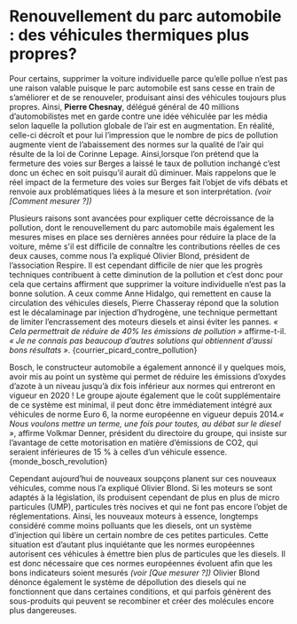 # Renouvellement du parc automobile : des véhicules thermiques plus propres?
 
Pour certains, supprimer la voiture individuelle parce qu’elle pollue n’est pas une raison valable puisque le parc automobile est sans cesse en train de s’améliorer et de se renouveler, produisant ainsi des véhicules toujours plus propres.  Ainsi, **Pierre Chesnay**, délégué général de 40 millions d’automobilistes met en garde contre une idée véhiculée par les média selon laquelle la pollution globale de l’air est en augmentation. En réalité, celle-ci décroît et pour lui l’impression que le nombre de pics de pollution augmente vient de l’abaissement des normes sur la qualité de l’air qui résulte de la loi de Corinne Lepage. Ainsi,lorsque l’on prétend que la fermeture des voies sur Berges a laissé le taux de pollution inchangé c’est donc un échec en soit puisqu’il aurait dû diminuer. Mais rappelons que le réel impact de la fermeture des voies sur Berges fait l’objet de vifs débats et renvoie aux problématiques liées à la mesure et son interprétation. *(voir [Comment mesurer ?])*

Plusieurs raisons sont avancées pour expliquer cette décroissance de la pollution, dont le renouvellement du parc automobile mais également les mesures mises en place ses dernières années pour réduire la place de la voiture, même s'il est difficile de connaître les contributions réelles de ces deux causes, comme nous l’a expliqué Olivier Blond, président de l’association Respire. Il est cependant difficile de nier que les progrès techniques contribuent à cette diminution de la pollution et c’est donc pour cela que certains affirment que supprimer la voiture individuelle n’est pas la bonne solution.  A ceux comme Anne Hidalgo, qui remettent en cause la circulation des véhicules diesels, Pierre Chasseray répond que la solution est le décalaminage par injection d’hydrogène, une technique permettant de limiter l’encrassement des moteurs diesels et ainsi éviter les pannes. *« Cela permettrait de réduire de 40% les émissions de pollution »* affirme-t-il. *« Je ne connais pas beaucoup d’autres solutions qui obtiennent d’aussi bons résultats »*. {courrier_picard_contre_pollution}

Bosch, le constructeur automobile a également annoncé il y quelques mois, avoir mis au point un système qui permet de réduire les émissions d’oxydes d’azote à un niveau jusqu’à dix fois inférieur aux normes qui entreront en vigueur en 2020 ! Le groupe ajoute également que le coût supplémentaire de ce système est minimal, il peut donc être immédiatement intégré aux véhicules de norme Euro 6, la norme européenne en vigueur depuis 2014.*« Nous voulons mettre un terme, une fois pour toutes, au débat sur le diesel »*, affirme Volkmar Denner, président du directoire du groupe, qui insiste sur l’avantage de cette motorisation en matière d’émissions de CO2, qui seraient inférieures de 15 % à celles d’un véhicule essence. {monde_bosch_revolution}

Cependant aujourd’hui de nouveaux soupçons planent sur ces nouveaux véhicules, comme nous l’a expliqué Olivier Blond. Si les moteurs se sont adaptés à la législation, ils produisent cependant de plus en plus de micro particules (UMP), particules très nocives et qui ne font pas encore  l’objet de réglementations. Ainsi, les nouveaux moteurs à essence, longtemps considéré comme moins polluants que les diesels, ont un système d’injection qui  libère un certain nombre de ces petites particules. Cette situation est d’autant  plus inquiétante que les normes européennes autorisent ces véhicules à émettre bien plus de particules que les diesels. Il est donc nécessaire que ces normes européennes évoluent afin que les bons indicateurs soient mesurés  *(voir [Que mesurer ?])* Olivier Blond dénonce également le système de dépollution des diesels qui ne fonctionnent que dans certaines conditions, et qui parfois génèrent des sous-produits qui peuvent se recombiner et créer des molécules encore plus dangereuses.
